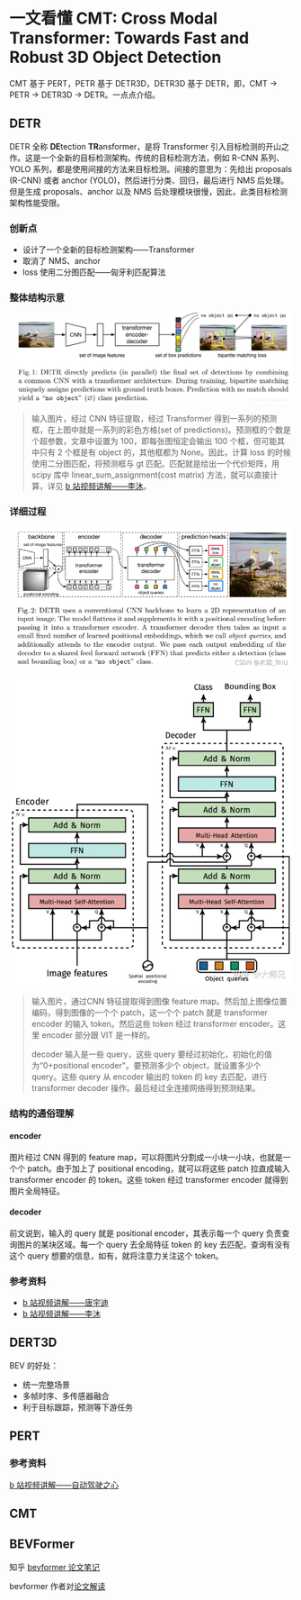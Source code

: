 # 一文看懂 CMT: Cross Modal Transformer: Towards Fast and Robust 3D Object Detection

CMT 基于 PERT，PETR 基于 DETR3D，DETR3D 基于 DETR，即，CMT -> PETR -> DETR3D -> DETR。一点点介绍。

## DETR

DETR 全称 **DE**tection **TR**ansformer，是将 Transformer 引入目标检测的开山之作。这是一个全新的目标检测架构。传统的目标检测方法，例如 R-CNN 系列、YOLO 系列，都是使用间接的方法来目标检测。间接的意思为：先给出 proposals (R-CNN) 或者 anchor (YOLO)，然后进行分类、回归，最后进行 NMS 后处理。但是生成 proposals、anchor 以及 NMS 后处理模块很慢，因此，此类目标检测架构性能受限。

### 创新点

* 设计了一个全新的目标检测架构——Transformer
* 取消了 NMS、anchor
* loss 使用二分图匹配——匈牙利匹配算法

### 整体结构示意

![1693980069886](image/cmt/detr_1.png)

> 输入图片，经过 CNN 特征提取，经过 Transformer 得到一系列的预测框，在上图中就是一系列的彩色方格(set of predictions)。预测框的个数是个超参数，文章中设置为 100，即每张图恒定会输出 100 个框，但可能其中只有 2 个框是有 object 的，其他框都为 None。因此，计算 loss 的时候使用二分图匹配，将预测框与 gt 匹配。匹配就是给出一个代价矩阵，用 scipy 库中 linear_sum_assignment(cost matrix) 方法，就可以直接计算，详见 [b 站视频讲解——李沐](https://www.bilibili.com/video/BV1GB4y1X72R/?spm_id_from=333.337.search-card.all.click&vd_source=da7944bcc998e29818ec76ea9c6f1f47)。

### 详细过程

![1693981134145](image/cmt/detr_2.png)

![1693987757107](image/cmt/detr_3.png)

> 输入图片，通过CNN 特征提取得到图像 feature map。然后加上图像位置编码，得到图像的一个个 patch，这一个个 patch 就是 transformer encoder 的输入 token。然后这些 token 经过 transformer encoder。这里 encoder 部分跟 VIT 是一样的。
>
> decoder 输入是一些 query，这些 query 要经过初始化，初始化的值为“0+positional encoder"。要预测多少个 object，就设置多少个 query。这些 query 从 encoder 输出的 token 的 key 去匹配，进行 transformer decoder 操作。最后经过全连接网络得到预测结果。

### 结构的通俗理解

#### encoder

图片经过 CNN 得到的 feature map，可以将图片分割成一小块一小块，也就是一个个 patch。由于加上了 positional encoding，就可以将这些 patch 拉直成输入 transformer encoder 的 token。这些 token 经过 transformer encoder 就得到图片全局特征。

#### decoder

前文说到，输入的 query 就是 positional encoder，其表示每一个 query 负责查询图片的某块区域。每一个 query 去全局特征 token 的 key 去匹配，查询有没有这个 query 想要的信息，如有，就将注意力关注这个 token。

### 参考资料

* [b 站视频讲解——唐宇迪](https://www.bilibili.com/video/BV1R14y1N77a/?p=2&spm_id_from=pageDriver&vd_source=da7944bcc998e29818ec76ea9c6f1f47)
* [b 站视频讲解——李沐](https://www.bilibili.com/video/BV1GB4y1X72R/?spm_id_from=333.337.search-card.all.click&vd_source=da7944bcc998e29818ec76ea9c6f1f47)

## DERT3D

BEV 的好处：

* 统一完整场景
* 多帧时序、多传感器融合
* 利于目标跟踪，预测等下游任务

## PERT

### 参考资料

[b 站视频讲解——自动驾驶之心](https://www.bilibili.com/video/BV1ru4y1v7PY/?spm_id_from=333.337.search-card.all.click)

## CMT

## BEVFormer

知乎 [bevformer 论文笔记](https://zhuanlan.zhihu.com/p/532490271)

bevformer 作者对[论文解读](https://apposcmf8kb5033.pc.xiaoe-tech.com/live_pc/l_62a2b971e4b01c509abc27f2)

